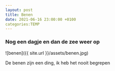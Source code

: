```yaml
---
layout: post
title: Benen
date: 2021-06-16 23:00:00 +0100
categories:TEMP
---
```


### Nog een dagje en dan de zee weer op
![benen]({{ site.url }}/assets/benen.jpg)

De benen zijn een ding, ik heb het nooit begrepen
